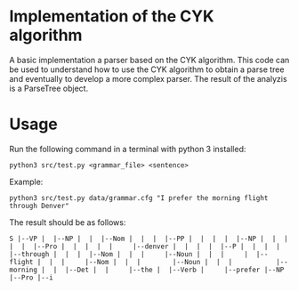 # Implementation of the CYK algorithm

A basic implementation a parser based on the CYK algorithm. This code can be used to understand how to use the CYK  algorithm to obtain a parse tree and eventually to develop a more complex parser. The result of the analyzis is a ParseTree object.

# Usage
Run the following command in a terminal with python 3 installed:

`python3 src/test.py <grammar_file> <sentence>`

Example: 
 
`python3 src/test.py data/grammar.cfg "I prefer the morning flight through Denver"`

The result should be as follows:

`S
|--VP
|  |--NP
|  |  |--Nom
|  |  |  |--PP
|  |  |  |  |--NP
|  |  |  |  |  |--Pro
|  |  |  |  |     |--denver
|  |  |  |  |--P
|  |  |  |     |--through
|  |  |  |--Nom
|  |  |     |--Noun
|  |  |     |  |--flight
|  |  |     |--Nom
|  |  |        |--Noun
|  |  |           |--morning
|  |  |--Det
|  |     |--the
|  |--Verb
|     |--prefer
|--NP
   |--Pro
      |--i`

